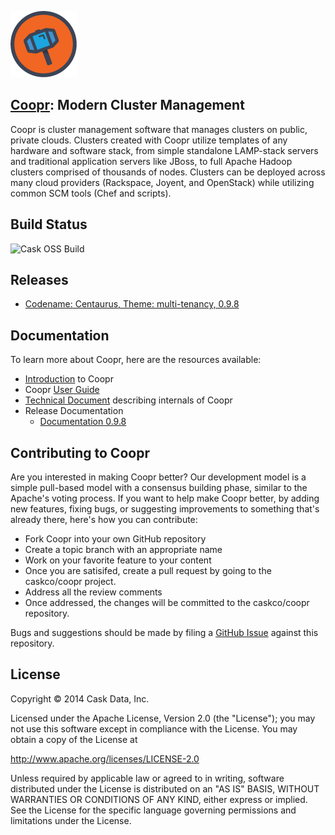 ![Coopr Logo](docs/docs/source/_images/coopr_logo_fullcolor.png)

## [Coopr](http://cask.co): Modern Cluster Management

Coopr is cluster management software that manages clusters on public, private
clouds. Clusters created with Coopr utilize templates of any hardware and
software stack, from simple standalone LAMP-stack servers and traditional application
servers like JBoss, to full Apache Hadoop clusters comprised of thousands of nodes.
Clusters can be deployed across many cloud providers (Rackspace, Joyent, and OpenStack)
while utilizing common SCM tools (Chef and scripts).

## Build Status
![Cask OSS Build](http://builds.cask.co/plugins/servlet/buildStatusImage/COOP-DBT)


## Releases

   * [Codename: Centaurus, Theme: multi-tenancy, 0.9.8](http://docs.cask.co/coopr/0.9.8/en/overview/release-notes.html)

## Documentation

To learn more about Coopr, here are the resources available:
   * [Introduction](http://caskco.github.io/coopr/) to Coopr
   * Coopr [User Guide](http://docs.cask.co/coopr/current/en/index.html)
   * [Technical Document](http://caskco.github.io/coopr/tech-docs/index.html) describing internals of Coopr
   * Release Documentation
      * [Documentation 0.9.8](http://docs.cask.co/coopr/0.9.8/en/index.html)

## Contributing to Coopr

Are you interested in making Coopr better? Our development model is a simple
pull-based model with a consensus building phase, similar to the Apache's voting process.
If you want to help make Coopr better, by adding new features, fixing bugs, or
suggesting improvements to something that's already there, here's how you can contribute:

 * Fork Coopr into your own GitHub repository
 * Create a topic branch with an appropriate name
 * Work on your favorite feature to your content
 * Once you are satisifed, create a pull request by going to the caskco/coopr project.
 * Address all the review comments
 * Once addressed, the changes will be committed to the caskco/coopr repository.

Bugs and suggestions should be made by filing a [GitHub Issue](https://github.com/caskco/coopr/issues) against this repository.

## License

   Copyright © 2014 Cask Data, Inc.

Licensed under the Apache License, Version 2.0 (the "License"); you may not use this
software except in compliance with the License. You may obtain a copy of the License at

http://www.apache.org/licenses/LICENSE-2.0

Unless required by applicable law or agreed to in writing, software distributed under the
License is distributed on an "AS IS" BASIS, WITHOUT WARRANTIES OR CONDITIONS OF ANY KIND,
either express or implied. See the License for the specific language governing permissions
and limitations under the License.
